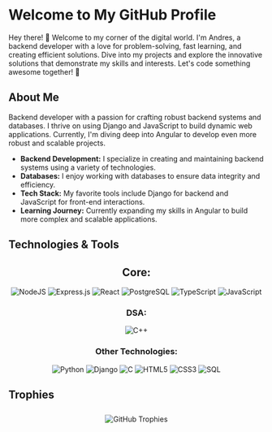 # Welcome to My GitHub Profile
Hey there! 👋 Welcome to my corner of the digital world. I'm Andres, a backend developer with a love for problem-solving, fast learning, and creating efficient solutions. Dive into my projects and explore the innovative solutions that demonstrate my skills and interests. Let's code something awesome together! 🚀

## About Me
Backend developer with a passion for crafting robust backend systems and databases. I thrive on using Django and JavaScript to build dynamic web applications. Currently, I'm diving deep into Angular to develop even more robust and scalable projects.
- **Backend Development:** I specialize in creating and maintaining backend systems using a variety of technologies.
- **Databases:** I enjoy working with databases to ensure data integrity and efficiency.
- **Tech Stack:** My favorite tools include Django for backend and JavaScript for front-end interactions.
- **Learning Journey:** Currently expanding my skills in Angular to build more complex and scalable applications.

## Technologies & Tools

<div align="center">
  <h2><strong>Core:</strong></h2>
</div>
<div align="center">
  <img src="https://img.icons8.com/color/54/000000/nodejs.png" alt="NodeJS"/>
  <img src="https://img.icons8.com/color/54/000000/express-js.png" alt="Express.js"/>
  <img src="https://img.icons8.com/color/54/000000/react-native.png" alt="React"/>
  <img src="https://img.icons8.com/color/54/000000/postgreesql.png" alt="PostgreSQL"/>
  <img src="https://img.icons8.com/color/54/000000/typescript.png" alt="TypeScript"/>
  <img src="https://img.icons8.com/color/54/000000/javascript.png" alt="JavaScript"/>
</div>

<div align="center">
  <h3><strong>DSA:</strong></h3>
</div>
<div align="center">
  <img src="https://img.icons8.com/color/48/000000/c-plus-plus-logo.png" alt="C++"/>
</div>

<div align="center">
  <h3><strong>Other Technologies:</strong></h3>
</div>
<div align="center">
  <img src="https://img.icons8.com/color/48/000000/python.png" alt="Python"/>
  <img src="https://img.icons8.com/color/48/000000/django.png" alt="Django"/>
  <img src="https://img.icons8.com/color/48/000000/c-programming.png" alt="C"/>
  <img src="https://img.icons8.com/color/48/000000/html-5.png" alt="HTML5"/>
  <img src="https://img.icons8.com/color/48/000000/css3.png" alt="CSS3"/>
  <img src="https://img.icons8.com/color/48/000000/sql.png" alt="SQL"/>
</div>

## Trophies
<div align="center">
  <img src="https://github-profile-trophy.vercel.app/?username=AnndyyRobles&theme=juicyfresh&no-bg=true&no-frame=true&column=4&title=Stars,Commit,Repositories,MultiLanguage" alt="GitHub Trophies" style="margin: 10px;"/>
</div>

<!--
**AnndyyRobles/AnndyyRobles** is a ✨ *special* ✨ repository because its `README.md` (this file) appears on your GitHub profile.

Here are some ideas to get you started:
- 🔭 I'm currently working on ...
- 🌱 I'm currently learning ...
- 👯 I'm looking to collaborate on ...
- 🤔 I'm looking for help with ...
- 💬 Ask me about ...
- 📫 How to reach me: ...
- 😄 Pronouns: ...
- ⚡ Fun fact: ...
-->
